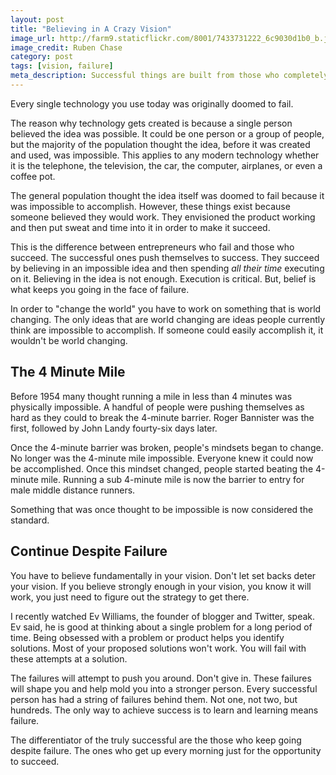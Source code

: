 ```yaml
---
layout: post
title: "Believing in A Crazy Vision"
image_url: http://farm9.staticflickr.com/8001/7433731222_6c9030d1b0_b.jpg
image_credit: Ruben Chase
category: post
tags: [vision, failure]
meta_description: Successful things are built from those who completely believe in their crazy vision.
---
```


Every single technology you use today was originally doomed to fail.

The reason why technology gets created is because a single person believed the idea was possible. It could be one person or a group of people, but the majority of the population thought the idea, before it was created and used, was impossible. This applies to any modern technology whether it is the telephone, the television, the car, the computer, airplanes, or even a coffee pot. 

The general population thought the idea itself was doomed to fail because it was impossible to accomplish. However, these things exist because someone believed they would work. They envisioned the product working and then put sweat and time into it in order to make it succeed.

This is the difference between entrepreneurs who fail and those who succeed. The successful ones push themselves to success. They succeed by believing in an impossible idea and then spending _all their time_ executing on it. Believing in the idea is not enough. Execution is critical. But, belief is what keeps you going in the face of failure.

In order to "change the world" you have to work on something that is world changing. The only ideas that are world changing are ideas people currently think are impossible to accomplish. If someone could easily accomplish it, it wouldn't be world changing.

## The 4 Minute Mile
Before 1954 many thought running a mile in less than 4 minutes was physically impossible. A handful of people were pushing themselves as hard as they could to break the 4-minute barrier. Roger Bannister was the first, followed by John Landy fourty-six days later.

Once the 4-minute barrier was broken, people's mindsets began to change. No longer was the 4-minute mile impossible. Everyone knew it could now be accomplished. Once this mindset changed, people started beating the 4-minute mile. Running a sub 4-minute mile is now the barrier to entry for male middle distance runners.

Something that was once thought to be impossible is now considered the standard.

## Continue Despite Failure
You have to believe fundamentally in your vision. Don't let set backs deter your vision. If you believe strongly enough in your vision, you know it will work, you just need to figure out the strategy to get there.

I recently watched Ev Williams, the founder of blogger and Twitter, speak. Ev said, he is good at thinking about a single problem for a long period of time. Being obsessed with a problem or product helps you identify solutions. Most of your proposed solutions won't work. You will fail with these attempts at a solution.

The failures will attempt to push you around. Don't give in. These failures will shape you and help mold you into a stronger person. Every successful person has had a string of failures behind them. Not one, not two, but hundreds. The only way to achieve success is to learn and learning means failure. 

The differentiator of the truly successful are the those who keep going despite failure. The ones who get up every morning just for the opportunity to succeed.

